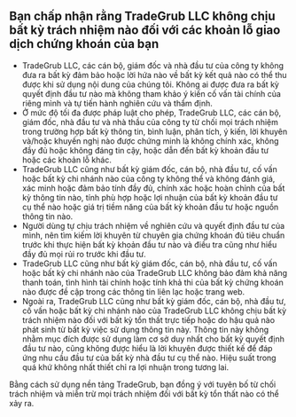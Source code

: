 ## Bạn chấp nhận rằng TradeGrub LLC không chịu bất kỳ trách nhiệm nào đối với các khoản lỗ giao dịch chứng khoán của bạn

- TradeGrub LLC, các cán bộ, giám đốc và nhà đầu tư của công ty không đưa ra bất kỳ đảm bảo hoặc lời hứa nào về bất kỳ kết quả nào có thể thu được khi sử dụng nội dung của chúng tôi. Không ai được đưa ra bất kỳ quyết định đầu tư nào mà không tham khảo ý kiến cố vấn tài chính của riêng mình và tự tiến hành nghiên cứu và thẩm định.
- Ở mức độ tối đa được pháp luật cho phép, TradeGrub LLC, các cán bộ, giám đốc, nhà đầu tư và nhà thầu của công ty từ chối mọi trách nhiệm trong trường hợp bất kỳ thông tin, bình luận, phân tích, ý kiến, lời khuyên và/hoặc khuyến nghị nào được chứng minh là không chính xác, không đầy đủ hoặc không đáng tin cậy, hoặc dẫn đến bất kỳ khoản đầu tư hoặc các khoản lỗ khác.
- TradeGrub LLC cũng như bất kỳ giám đốc, cán bộ, nhà đầu tư, cố vấn hoặc bất kỳ chi nhánh nào của công ty không thể và không đánh giá, xác minh hoặc đảm bảo tính đầy đủ, chính xác hoặc hoàn chỉnh của bất kỳ thông tin nào, tính phù hợp hoặc lợi nhuận của bất kỳ khoản đầu tư cụ thể nào hoặc giá trị tiềm năng của bất kỳ khoản đầu tư hoặc nguồn thông tin nào.
- Người dùng tự chịu trách nhiệm về nghiên cứu và quyết định đầu tư của mình, nên tìm kiếm lời khuyên từ chuyên gia chứng khoán đủ tiêu chuẩn trước khi thực hiện bất kỳ khoản đầu tư nào và điều tra cũng như hiểu đầy đủ mọi rủi ro trước khi đầu tư. 
- TradeGrub LLC cũng như bất kỳ giám đốc, cán bộ, nhà đầu tư, cố vấn hoặc bất kỳ chi nhánh nào của TradeGrub LLC không bảo đảm khả năng thanh toán, tình hình tài chính hoặc tính khả thi của bất kỳ chứng khoán nào được đề cập trong các thông tin liên lạc hoặc trang web. 
- Ngoài ra, TradeGrub LLC cũng như bất kỳ giám đốc, cán bộ, nhà đầu tư, cố vấn hoặc bất kỳ chi nhánh nào của TradeGrub LLC không chịu bất kỳ trách nhiệm nào đối với bất kỳ tổn thất trực tiếp hoặc do hậu quả nào phát sinh từ bất kỳ việc sử dụng thông tin này. Thông tin này không nhằm mục đích được sử dụng làm cơ sở duy nhất cho bất kỳ quyết định đầu tư nào, cũng không được hiểu là lời khuyên được thiết kế để đáp ứng nhu cầu đầu tư của bất kỳ nhà đầu tư cụ thể nào. Hiệu suất trong quá khứ không nhất thiết chỉ ra lợi nhuận trong tương lai.

Bằng cách sử dụng nền tảng TradeGrub, bạn đồng ý với tuyên bố từ chối trách nhiệm và miễn trừ mọi trách nhiệm đối với bất kỳ tổn thất nào có thể xảy ra.
